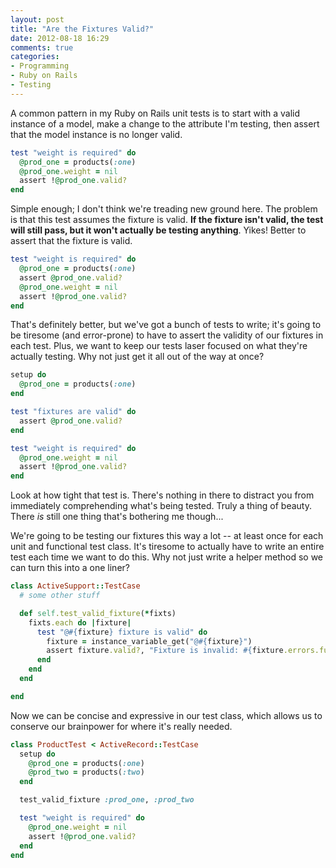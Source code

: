 ```yaml
---
layout: post
title: "Are the Fixtures Valid?"
date: 2012-08-18 16:29
comments: true
categories:
- Programming
- Ruby on Rails
- Testing
---
```


A common pattern in my Ruby on Rails unit tests is to start with a valid instance of a model, make a change to the attribute I'm testing, then assert that the model instance is no longer valid.

``` ruby
test "weight is required" do
  @prod_one = products(:one)
  @prod_one.weight = nil
  assert !@prod_one.valid?
end
```

Simple enough; I don't think we're treading new ground here. The problem is that this test assumes the fixture is valid. **If the fixture isn't valid, the test will still pass, but it won't actually be testing anything**. Yikes! Better to assert that the fixture is valid.

<!-- more -->

``` ruby
test "weight is required" do
  @prod_one = products(:one)
  assert @prod_one.valid?
  @prod_one.weight = nil
  assert !@prod_one.valid?
end
```

That's definitely better, but we've got a bunch of tests to write; it's going to be tiresome (and error-prone) to have to assert the validity of our fixtures in each test. Plus, we want to keep our tests laser focused on what they're actually testing. Why not just get it all out of the way at once?

``` ruby
setup do
  @prod_one = products(:one)
end

test "fixtures are valid" do
  assert @prod_one.valid?
end

test "weight is required" do
  @prod_one.weight = nil
  assert !@prod_one.valid?
end
```

Look at how tight that test is. There's nothing in there to distract you from immediately comprehending what's being tested. Truly a thing of beauty. There _is_ still one thing that's bothering me though...

We're going to be testing our fixtures this way a lot -- at least once for each unit and functional test class. It's tiresome to actually have to write an entire test each time we want to do this. Why not just write a helper method so we can turn this into a one liner?

``` ruby test/test_helper.rb
class ActiveSupport::TestCase
  # some other stuff

  def self.test_valid_fixture(*fixts)
    fixts.each do |fixture|
      test "@#{fixture} fixture is valid" do
        fixture = instance_variable_get("@#{fixture}")
        assert fixture.valid?, "Fixture is invalid: #{fixture.errors.full_messages.join(', ')}"
      end
    end
  end

end
```

Now we can be concise and expressive in our test class, which allows us to conserve our brainpower for where it's really needed.

``` ruby test/unit/product_test.rb
class ProductTest < ActiveRecord::TestCase
  setup do
    @prod_one = products(:one)
    @prod_two = products(:two)
  end

  test_valid_fixture :prod_one, :prod_two

  test "weight is required" do
    @prod_one.weight = nil
    assert !@prod_one.valid?
  end
end
```
